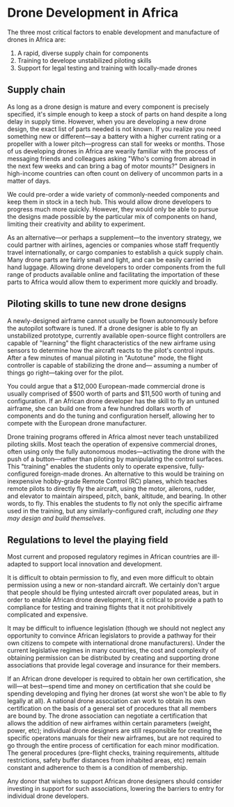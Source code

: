 # Drone Development in Africa

The three most critical factors to enable development and manufacture of drones in Africa are:

1. A rapid, diverse supply chain for components
2. Training to develope unstabilized piloting skills
3. Support for legal testing and training with locally-made drones

## Supply chain

As long as a drone design is mature and every component is precisely specified, it's simple enough to keep a stock of parts on hand despite a long delay in supply time. However, when you are developing a new drone design, the exact list of parts needed is not known. If you realize you need something new or different&mdash;say a battery with a higher current rating or a propeller with a lower pitch&mdash;progress can stall for weeks or months. Those of us developing drones in Africa are wearily familiar with the process of messaging friends and colleagues asking "Who's coming from abroad in the next few weeks and can bring a bag of motor mounts?" Designers in high-income countries can often count on delivery of uncommon parts in a matter of days.

We could pre-order a wide variety of commonly-needed components and keep them in stock in a tech hub. This would allow drone developers to progress much more quickly. However, they would only be able to pursue the designs made possible by the particular mix of components on hand, limiting their creativity and ability to experiment.

As an alternative&mdash;or perhaps a supplement&mdash;to the inventory strategy, we could partner with airlines, agencies or companies whose staff frequently travel internationally, or cargo companies to establish a quick supply chain. Many drone parts are fairly small and light, and can be easily carried in hand luggage. Allowing drone developers to order components from the full range of products available online and facilitating the importation of these parts to Africa would allow them to experiment more quickly and broadly.

## Piloting skills to tune new drone designs

A newly-designed airframe cannot usually be flown autonomously before the autopilot software is tuned. If a drone designer is able to fly an unstabilized prototype, currently available open-source flight controllers are capable of "learning" the flight characteristics of the new airframe using sensors to determine how the aircraft reacts to the pilot's control inputs. After a few minutes of manual piloting in "Autotune" mode, the flight controller is capable of stabilizing the drone and&mdash; assuming a number of things go right&mdash;taking over for the pilot.

You could argue that a $12,000 European-made commercial drone is usually comprised of $500 worth of parts and $11,500 worth of tuning and configuration. If an African drone developer has the skill to fly an untuned airframe, she can build one from a few hundred dollars worth of components and do the tuning and configuration herself, allowing her to compete with the European drone manufacturer.

Drone training programs offered in Africa almost never teach unstabilized piloting skills. Most teach the operation of expensive commercial drones, often using only the fully autonomous modes&mdash;activating the drone with the push of a button&mdash;rather than piloting by manipulating the control surfaces. This "training" enables the students only to operate expensive, fully-configured foreign-made drones. An alternative to this would be training on inexpensive hobby-grade Remote Control (RC) planes, which teaches remote pilots to directly fly the aircraft, using the motor, ailerons, rudder, and elevator to maintain airspeed, pitch, bank, altitude, and bearing. In other words, to fly. This enables the students to fly not only the specific airframe used in the training, but any similarly-configured craft, *including one they may design and build themselves*.

## Regulations to level the playing field

Most current and proposed regulatory regimes in African countries are ill-adapted to support local innovation and development.

It is difficult to obtain permission to fly, and even more difficult to obtain permission using a new or non-standard aircraft. We certainly don't argue that people should be flying untested aircraft over populated areas, but in order to enable African drone development, it is critical to provide a path to compliance for testing and training flights that it not prohibitively complicated and expensive.

It may be difficult to influence legislation (though we should not neglect any opportunity to convince African legislators to provide a pathway for their own citizens to compete with international drone manufacturers). Under the current legislative regimes in many countries, the cost and complexity of obtaining permission can be distributed by creating and supporting drone associations that provide legal coverage and insurance for their members.

If an African drone developer is required to obtain her own certification, she will&mdash;at best&mdash;spend time and money on certification that she could be spending developing and flying her drones (at worst she won't be able to fly legally at all). A national drone association can work to obtain its own certification on the basis of a general set of procedures that all members are bound by. The drone association can negotiate a certification that allows the addition of new airframes within certain parameters (weight, power, etc); individual drone designers are still responsible for creating the specific operatons manuals for their new airframes, but are not required to go through the entire process of certification for each minor modification. The general procedures (pre-flight checks, training requirements, altitude restrictions, safety buffer distances from inhabited areas, etc) remain constant and adherence to them is a condition of membership.

Any donor that wishes to support African drone designers should consider investing in support for such associations, lowering the barriers to entry for individual drone developers. 